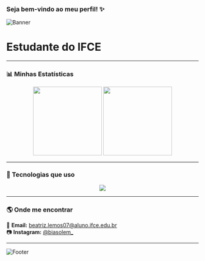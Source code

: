 ### Seja bem-vindo ao meu perfil! ✨

![Banner](https://capsule-render.vercel.app/api?type=wave&color=ff79c6&height=200&section=header&fontSize=50&fontColor=282a36&animation=fadeIn)

# Estudante do IFCE

---

### 📊 Minhas Estatísticas

<div align="center">
  <img height="180em" src="https://github-readme-stats.vercel.app/api?username=beatrizlemoss&show_icons=true&theme=dracula&bg_color=000000&title_color=ff79c6&text_color=ffffff&icon_color=ff79c6"/>
  <img height="180em" src="https://github-readme-streak-stats.herokuapp.com/?user=beatrizlemoss&theme=dracula&background=000000&ring=ff79c6&fire=ff79c6&currStreakLabel=ffffff"/>
</div>

---

### 🚀 Tecnologias que uso

<div align="center">
  <img src="https://skillicons.dev/icons?i=vscode,python,javascript,cpp,github,html,java,css&theme=dark"/>
</div>

---

### 🌎 Onde me encontrar

📩 **Email:** beatriz.lemos07@aluno.ifce.edu.br  
📷 **Instagram:** [@biasolem_](https://www.instagram.com/biasolem_/)  

---

![Footer](https://capsule-render.vercel.app/api?type=wave&color=ff79c6&height=150&section=footer)
